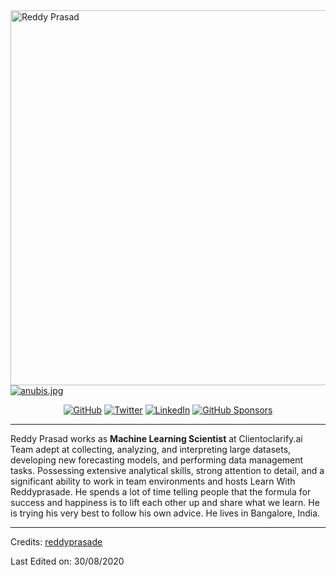 <img src="https://github.com/reddyprasade/reddyprasade.github.io/blob/master/img/Profile/img2.png" alt="Reddy Prasad" align="left" width="600" height="600">

[![anubis.jpg](https://i.postimg.cc/qMVSNZkC/anubis.jpg)](https://postimg.cc/rzjQbjR8)

<p align="center">
	<a href="https://github.com/reddyprasade"><img src="https://img.shields.io/github/followers/reddyprasade.svg?label=GitHub&style=social" alt="GitHub"></a>
	<a href="https://twitter.com/ReddyPrasade"><img src="https://img.shields.io/twitter/follow/ReddyPrasade?label=Twitter&style=social" alt="Twitter"></a>
	<a href="https://in.linkedin.com/in/reddy-prasad-e-03b12656"><img src="https://img.shields.io/badge/LinkedIn--_.svg?style=social&logo=linkedinColor=orange" alt="LinkedIn"></a>
	<a href="https://github.com/sponsors/reddyprasade"><img src="https://img.shields.io/badge/GitHub_Sponsors--_.svg?style=social&logo=github&logoColor=orange" alt="GitHub Sponsors"></a>
	
</p>

---

<p>Reddy Prasad works as <b> Machine Learning Scientist</b> at Clientoclarify.ai Team  adept at collecting, analyzing, and interpreting large datasets, developing new forecasting models, and performing data management tasks. Possessing extensive analytical skills, strong attention to detail, and a significant ability to work in team environments and hosts Learn With Reddyprasade. He spends a lot of time telling people that the formula for success and happiness is to lift each other up and share what we learn. He is trying his very best to follow his own advice. He lives in Bangalore, India. </p>

-----
Credits: [reddyprasade](https://github.com/reddyprasade)

Last Edited on: 30/08/2020

